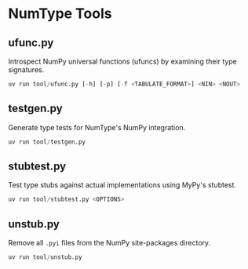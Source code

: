# NumType Tools

## ufunc.py

Introspect NumPy universal functions (ufuncs) by examining their type signatures.

```python
uv run tool/ufunc.py [-h] [-p] [-f <TABULATE_FORMAT>] <NIN> <NOUT>
```

## testgen.py

Generate type tests for NumType's NumPy integration.

```python
uv run tool/testgen.py
```

## stubtest.py

Test type stubs against actual implementations using MyPy's stubtest.

```python
uv run tool/stubtest.py <OPTIONS>
```

## unstub.py

Remove all `.pyi` files from the NumPy site-packages directory.

```python
uv run tool/unstub.py
```

